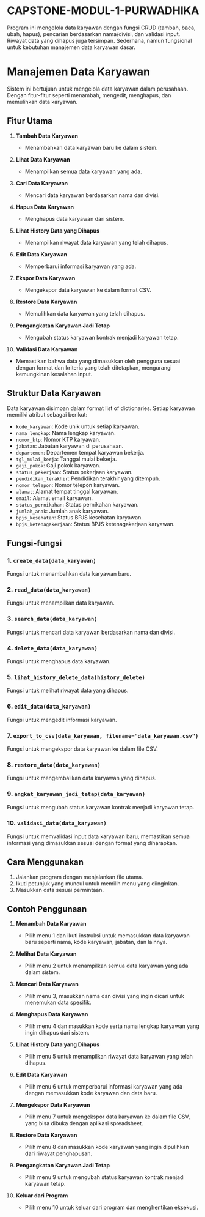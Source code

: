 # CAPSTONE-MODUL-1-PURWADHIKA
Program ini mengelola data karyawan dengan fungsi CRUD (tambah, baca, ubah, hapus), pencarian berdasarkan nama/divisi, dan validasi input. Riwayat data yang dihapus juga tersimpan. Sederhana, namun fungsional untuk kebutuhan manajemen data karyawan dasar.

# Manajemen Data Karyawan

Sistem ini bertujuan untuk mengelola data karyawan dalam perusahaan. Dengan fitur-fitur seperti menambah, mengedit, menghapus, dan memulihkan data karyawan.

## Fitur Utama

1. **Tambah Data Karyawan**
   - Menambahkan data karyawan baru ke dalam sistem.

2. **Lihat Data Karyawan**
   - Menampilkan semua data karyawan yang ada.

3. **Cari Data Karyawan**
   - Mencari data karyawan berdasarkan nama dan divisi.

4. **Hapus Data Karyawan**
   - Menghapus data karyawan dari sistem.

5. **Lihat History Data yang Dihapus**
   - Menampilkan riwayat data karyawan yang telah dihapus.

6. **Edit Data Karyawan**
   - Memperbarui informasi karyawan yang ada.

7. **Ekspor Data Karyawan**
   - Mengekspor data karyawan ke dalam format CSV.

8. **Restore Data Karyawan**
   - Memulihkan data karyawan yang telah dihapus.

9. **Pengangkatan Karyawan Jadi Tetap**
   - Mengubah status karyawan kontrak menjadi karyawan tetap.

10. **Validasi Data Karyawan**
   - Memastikan bahwa data yang dimasukkan oleh pengguna sesuai dengan format dan kriteria yang telah ditetapkan, mengurangi kemungkinan kesalahan input.

## Struktur Data Karyawan

Data karyawan disimpan dalam format list of dictionaries. Setiap karyawan memiliki atribut sebagai berikut:

- `kode_karyawan`: Kode unik untuk setiap karyawan.
- `nama_lengkap`: Nama lengkap karyawan.
- `nomor_ktp`: Nomor KTP karyawan.
- `jabatan`: Jabatan karyawan di perusahaan.
- `departemen`: Departemen tempat karyawan bekerja.
- `tgl_mulai_kerja`: Tanggal mulai bekerja.
- `gaji_pokok`: Gaji pokok karyawan.
- `status_pekerjaan`: Status pekerjaan karyawan.
- `pendidikan_terakhir`: Pendidikan terakhir yang ditempuh.
- `nomor_telepon`: Nomor telepon karyawan.
- `alamat`: Alamat tempat tinggal karyawan.
- `email`: Alamat email karyawan.
- `status_pernikahan`: Status pernikahan karyawan.
- `jumlah_anak`: Jumlah anak karyawan.
- `bpjs_kesehatan`: Status BPJS kesehatan karyawan.
- `bpjs_ketenagakerjaan`: Status BPJS ketenagakerjaan karyawan.

## Fungsi-fungsi

### 1. `create_data(data_karyawan)`

Fungsi untuk menambahkan data karyawan baru.

### 2. `read_data(data_karyawan)`

Fungsi untuk menampilkan data karyawan.

### 3. `search_data(data_karyawan)`

Fungsi untuk mencari data karyawan berdasarkan nama dan divisi.

### 4. `delete_data(data_karyawan)`

Fungsi untuk menghapus data karyawan.

### 5. `lihat_history_delete_data(history_delete)`

Fungsi untuk melihat riwayat data yang dihapus.

### 6. `edit_data(data_karyawan)`

Fungsi untuk mengedit informasi karyawan.

### 7. `export_to_csv(data_karyawan, filename="data_karyawan.csv")`

Fungsi untuk mengekspor data karyawan ke dalam file CSV.

### 8. `restore_data(data_karyawan)`

Fungsi untuk mengembalikan data karyawan yang dihapus.

### 9. `angkat_karyawan_jadi_tetap(data_karyawan)`

Fungsi untuk mengubah status karyawan kontrak menjadi karyawan tetap.

### 10. `validasi_data(data_karyawan)`

Fungsi untuk memvalidasi input data karyawan baru, memastikan semua informasi yang dimasukkan sesuai dengan format yang diharapkan.

## Cara Menggunakan

1. Jalankan program dengan menjalankan file utama.
2. Ikuti petunjuk yang muncul untuk memilih menu yang diinginkan.
3. Masukkan data sesuai permintaan.

## Contoh Penggunaan

1. **Menambah Data Karyawan**
   - Pilih menu 1 dan ikuti instruksi untuk memasukkan data karyawan baru seperti nama, kode karyawan, jabatan, dan lainnya.

2. **Melihat Data Karyawan**
   - Pilih menu 2 untuk menampilkan semua data karyawan yang ada dalam sistem.

3. **Mencari Data Karyawan**
   - Pilih menu 3, masukkan nama dan divisi yang ingin dicari untuk menemukan data spesifik.

4. **Menghapus Data Karyawan**
   - Pilih menu 4 dan masukkan kode serta nama lengkap karyawan yang ingin dihapus dari sistem.

5. **Lihat History Data yang Dihapus**
   - Pilih menu 5 untuk menampilkan riwayat data karyawan yang telah dihapus.

6. **Edit Data Karyawan**
   - Pilih menu 6 untuk memperbarui informasi karyawan yang ada dengan memasukkan kode karyawan dan data baru.

7. **Mengekspor Data Karyawan**
   - Pilih menu 7 untuk mengekspor data karyawan ke dalam file CSV, yang bisa dibuka dengan aplikasi spreadsheet.

8. **Restore Data Karyawan**
   - Pilih menu 8 dan masukkan kode karyawan yang ingin dipulihkan dari riwayat penghapusan.

9. **Pengangkatan Karyawan Jadi Tetap**
   - Pilih menu 9 untuk mengubah status karyawan kontrak menjadi karyawan tetap.

10. **Keluar dari Program**
    - Pilih menu 10 untuk keluar dari program dan menghentikan eksekusi.
